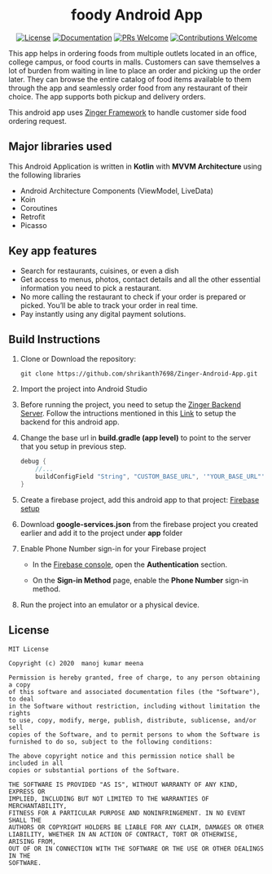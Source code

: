 

<h1 align="center">
  foody Android App
</h1>


<p align="center">
  <a href="LICENSE"><img alt="License" src="https://img.shields.io/badge/license-MIT-green"></a>
  <a href="https://zinger.pw/app/docs"><img alt="Documentation" src="https://img.shields.io/badge/code-documented-brightgreen.svg?style=flat-square"></a>
  <a href="https://github.com/shrikanth7698/Zinger-Android-App/pulls"><img alt="PRs Welcome" src="https://img.shields.io/badge/PRs-welcome-brightgreen.svg?style=flat-square"></a>
  <a href="https://github.com/shrikanth7698/Zinger-Android-App/pulls"><img alt="Contributions Welcome" src="https://img.shields.io/badge/contributions-welcome-brightgreen.svg?style=flat-square"></a>
</p>

 This app helps in ordering foods from multiple outlets located in an office, college campus, or food courts in malls. Customers can save themselves a lot of burden from waiting in line to place an order and picking up the order later. They can browse the entire catalog of food items available to them through the app and seamlessly order food from any restaurant of their choice. The app supports both pickup and delivery orders.

This android app uses <a href="https://zinger.pw" target="_blank">Zinger Framework</a> to handle customer side food ordering request. 

## Major libraries used
This Android Application is written in **Kotlin** with **MVVM Architecture** using the following libraries
- Android Architecture Components (ViewModel, LiveData)
- Koin
- Coroutines
- Retrofit
- Picasso

## Key app features
*  Search for restaurants, cuisines, or even a dish
*  Get access to menus, photos, contact details and all the other essential information you need to pick a restaurant.
*  No more calling the restaurant to check if your order is prepared or picked. You’ll be able to track your order in real time.
*  Pay instantly using any digital payment solutions.

## Build Instructions


1. Clone or Download the repository:

    ```shell
    git clone https://github.com/shrikanth7698/Zinger-Android-App.git
    ```

2. Import the project into Android Studio

3. Before running the project, you need to setup the <a href="https://zinger.pw/docs/installation-guide/fork" target="_blank">Zinger Backend Server</a>. Follow the intructions mentioned in this <a href="https://zinger.pw/docs/installation-guide/fork" target="_blank">Link</a> to setup the backend for this android app. 

4. Change the base url in **build.gradle (app level)** to point to the server that you setup in previous step.

    ```gradle
    debug {
        //...
        buildConfigField "String", "CUSTOM_BASE_URL", '"YOUR_BASE_URL"'
    }
    ```

5. Create a firebase project, add this android app to that project:
<a href="https://firebase.google.com/docs/android/setup" target="_blank">Firebase setup</a>

6. Download **google-services.json** from the firebase project you created earlier and add it to the project under **app** folder

7. Enable Phone Number sign-in for your Firebase project

   * In the <a href="https://console.firebase.google.com/" target="_blank">Firebase console</a>, open the **Authentication** section.

   * On the **Sign-in Method** page, enable the **Phone Number** sign-in method.
   
8. Run the project into an emulator or a physical device. 


## License
```
MIT License

Copyright (c) 2020  manoj kumar meena

Permission is hereby granted, free of charge, to any person obtaining a copy
of this software and associated documentation files (the "Software"), to deal
in the Software without restriction, including without limitation the rights
to use, copy, modify, merge, publish, distribute, sublicense, and/or sell
copies of the Software, and to permit persons to whom the Software is
furnished to do so, subject to the following conditions:

The above copyright notice and this permission notice shall be included in all
copies or substantial portions of the Software.

THE SOFTWARE IS PROVIDED "AS IS", WITHOUT WARRANTY OF ANY KIND, EXPRESS OR
IMPLIED, INCLUDING BUT NOT LIMITED TO THE WARRANTIES OF MERCHANTABILITY,
FITNESS FOR A PARTICULAR PURPOSE AND NONINFRINGEMENT. IN NO EVENT SHALL THE
AUTHORS OR COPYRIGHT HOLDERS BE LIABLE FOR ANY CLAIM, DAMAGES OR OTHER
LIABILITY, WHETHER IN AN ACTION OF CONTRACT, TORT OR OTHERWISE, ARISING FROM,
OUT OF OR IN CONNECTION WITH THE SOFTWARE OR THE USE OR OTHER DEALINGS IN THE
SOFTWARE.
```


